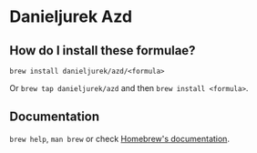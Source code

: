 # Danieljurek Azd

## How do I install these formulae?

`brew install danieljurek/azd/<formula>`

Or `brew tap danieljurek/azd` and then `brew install <formula>`.

## Documentation

`brew help`, `man brew` or check [Homebrew's documentation](https://docs.brew.sh).
